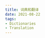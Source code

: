 ```yaml
---
title: 词典和翻译
date: 2021-08-22
tags:
- Dictionaries
- Translation
---
```


<tools-grid>

<tools-index
    cover="https://www.deepl.com/img/logo/DeepL_Logo_darkBlue_v2.svg"
    name="Deepl"
    desc='目前国外大厂都说好智能的翻译软件，谁说的？ google, facebook ..., 如果没有合适的选择，值得一试'
    website='https://www.deepl.com'
    :links =" [
        {type: 'mac', url: 'https://appdownload.deepl.com/macos/DeepL.dmg'},
    ]"
/>
<tools-index
    cover="https://qiniu.wuchuheng.com/images/en_dic.png"
    name="欧陆词典"
    desc='欧陆词典，最大的优点就是纯粹，词典工具就是词典工具，没有国内打着免费口号，整的花里胡哨的私货。缺点就是要钱的'
    website='https://www.eudic.net'
    :links =" [
        {type: 'mac', url: 'https://www.eudic.net/v4/en/app/download'},
        {type: 'windows', url: 'https://www.eudic.net/v4/en/app/download'},
        {type: 'M1', url: 'https://www.eudic.net/v4/en/app/download'},
    ]"
/>

</tools-grid>
